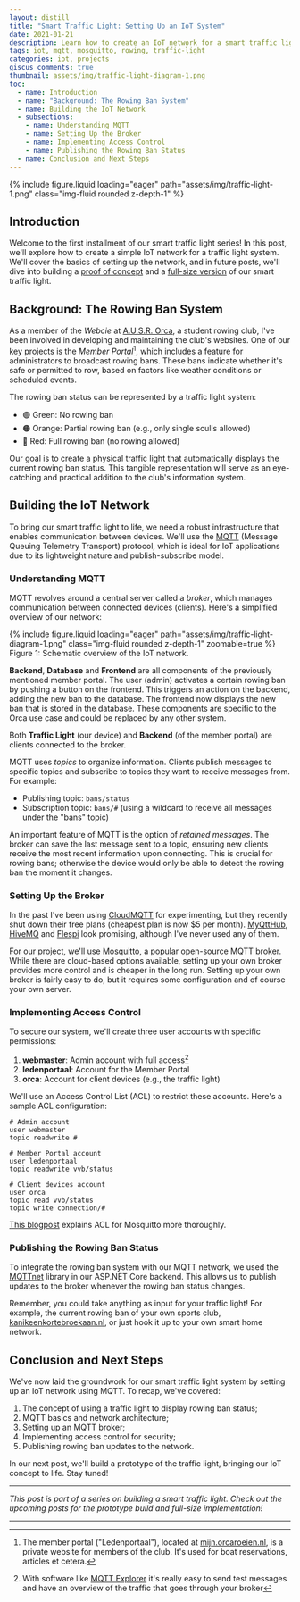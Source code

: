 ```yaml
---
layout: distill
title: "Smart Traffic Light: Setting Up an IoT System"
date: 2021-01-21
description: Learn how to create an IoT network for a smart traffic light.
tags: iot, mqtt, mosquitto, rowing, traffic-light
categories: iot, projects
giscus_comments: true
thumbnail: assets/img/traffic-light-diagram-1.png
toc:
  - name: Introduction
  - name: "Background: The Rowing Ban System"
  - name: Building the IoT Network
  - subsections:
    - name: Understanding MQTT
    - name: Setting Up the Broker
    - name: Implementing Access Control
    - name: Publishing the Rowing Ban Status
  - name: Conclusion and Next Steps
---
```

{% include figure.liquid loading="eager" path="assets/img/traffic-light-1.png" class="img-fluid rounded z-depth-1" %}

## Introduction

Welcome to the first installment of our smart traffic light series! In this post, we'll explore how to create a simple IoT network for a traffic light system. We'll cover the basics of setting up the network, and in future posts, we'll dive into building a [proof of concept](../traffic-light-2) and a [full-size version](../traffic-light-3) of our smart traffic light.

## Background: The Rowing Ban System

As a member of the _Webcie_ at [A.U.S.R. Orca](http://orcaroeien.nl), a student rowing club, I've been involved in developing and maintaining the club's websites. One of our key projects is the *Member Portal*[^1], which includes a feature for administrators to broadcast rowing bans. These bans indicate whether it's safe or permitted to row, based on factors like weather conditions or scheduled events.

The rowing ban status can be represented by a traffic light system:

- 🟢 Green: No rowing ban
- 🟠 Orange: Partial rowing ban (e.g., only single sculls allowed)
- 🔴 Red: Full rowing ban (no rowing allowed)

Our goal is to create a physical traffic light that automatically displays the current rowing ban status. This tangible representation will serve as an eye-catching and practical addition to the club's information system.

## Building the IoT Network

To bring our smart traffic light to life, we need a robust infrastructure that enables communication between devices. We'll use the [MQTT](https://en.wikipedia.org/wiki/MQTT) (Message Queuing Telemetry Transport) protocol, which is ideal for IoT applications due to its lightweight nature and publish-subscribe model.

### Understanding MQTT

MQTT revolves around a central server called a _broker_, which manages communication between connected devices (clients). Here's a simplified overview of our network:

<div class="row mt-3">
    <div class="col-sm mt-3 mt-md-0">
        {% include figure.liquid loading="eager" path="assets/img/traffic-light-diagram-1.png" class="img-fluid rounded z-depth-1" zoomable=true %}
    </div>

</div>
<div class="caption">
    Figure 1: Schematic overview of the IoT network.
</div>

**Backend**, **Database** and **Frontend** are all components of the previously mentioned member portal. The user (admin) activates a certain rowing ban by pushing a button on the frontend. This triggers an action on the backend, adding the new ban to the database. The frontend now displays the new ban that is stored in the database. These components are specific to the Orca use case and could be replaced by any other system. 

Both **Traffic Light** (our device) and **Backend** (of the member portal) are clients connected to the broker.

MQTT uses _topics_ to organize information. Clients publish messages to specific topics and subscribe to topics they want to receive messages from. For example:
- Publishing topic: `bans/status`
- Subscription topic: `bans/#` (using a wildcard to receive all messages under the "bans" topic)

An important feature of MQTT is the option of *retained messages*. The broker can save the last message sent to a topic, ensuring new clients receive the most recent information upon connecting. This is crucial for rowing bans; otherwise the device would only be able to detect the rowing ban the moment it changes.

### Setting Up the Broker

In the past I've been using [CloudMQTT](https://www.cloudmqtt.com/) for experimenting, but they recently shut down their free plans (cheapest plan is now $5 per month). [MyQttHub](https://myqtthub.com/en), [HiveMQ](https://www.hivemq.com/) and [Flespi](https://flespi.com/mqtt-broker) look promising, although I've never used any of them.

For our project, we'll use [Mosquitto](https://mosquitto.org/), a popular open-source MQTT broker. While there are cloud-based options available, setting up your own broker provides more control and is cheaper in the long run. Setting up your own broker is fairly easy to do, but it requires some configuration and of course your own server.


### Implementing Access Control

To secure our system, we'll create three user accounts with specific permissions:

1. **webmaster**: Admin account with full access[^2]
2. **ledenportaal**: Account for the Member Portal
3. **orca**: Account for client devices (e.g., the traffic light)

We'll use an Access Control List (ACL) to restrict these accounts. Here's a sample ACL configuration:

```plain
# Admin account
user webmaster
topic readwrite #

# Member Portal account
user ledenportaal
topic readwrite vvb/status

# Client devices account
user orca
topic read vvb/status
topic write connection/#
```
[This blogpost](http://www.steves-internet-guide.com/topic-restriction-mosquitto-configuration/) explains ACL for Mosquitto more thoroughly.

### Publishing the Rowing Ban Status

To integrate the rowing ban system with our MQTT network, we used the [MQTTnet](https://github.com/chkr1011/MQTTnet) library in our ASP.NET Core backend. This allows us to publish updates to the broker whenever the rowing ban status changes.

Remember, you could take anything as input for your traffic light! For example, the current rowing ban of your own sports club, [kanikeenkortebroekaan.nl](https://kanikeenkortebroekaan), or just hook it up to your own smart home network.

## Conclusion and Next Steps

We've now laid the groundwork for our smart traffic light system by setting up an IoT network using MQTT. To recap, we've covered:

1. The concept of using a traffic light to display rowing ban status;
2. MQTT basics and network architecture;
3. Setting up an MQTT broker;
4. Implementing access control for security;
5. Publishing rowing ban updates to the network.

In our next post, we'll build a prototype of the traffic light, bringing our IoT concept to life. Stay tuned!

--- 
*This post is part of a series on building a smart traffic light. Check out the upcoming posts for the prototype build and full-size implementation!*

---

[^1]: The member portal ("Ledenportaal"), located at [mijn.orcaroeien.nl](mijn.orcaroeien.nl), is a private website for members of the club. It's used for boat reservations, articles et cetera.
[^2]: With software like [MQTT Explorer](https://mqtt-explorer.com/) it's really easy to send test messages and have an overview of the traffic that goes through your broker

